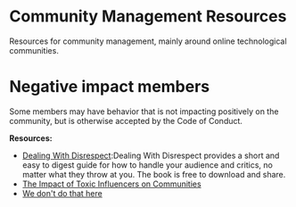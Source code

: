 # Community Management Resources

Resources for community management, mainly around online technological communities.

# Negative impact members

Some members may have behavior that is not impacting positively on the community, but is otherwise accepted by the Code of Conduct.
  
**Resources:**
- [Dealing With Disrespect](https://www.dealingwithdisrespect.com/):Dealing With Disrespect provides a short and easy to digest guide for how to handle your audience and critics, no matter what they throw at you. The book is free to download and share.
- [The Impact of Toxic Influencers on Communities](https://intenseminimalism.com/2020/the-impact-of-toxic-influencers-on-communities/)
- [We don't do that here](https://thagomizer.com/blog/2017/09/29/we-don-t-do-that-here.html)

